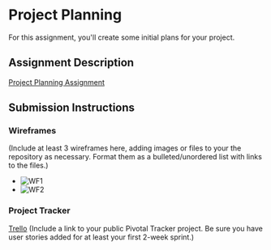 # Project Planning
For this assignment, you'll create some initial plans for your project.

## Assignment Description
[Project Planning Assignment](https://education.launchcode.org/liftoff/assignments/planning/)

## Submission Instructions

### Wireframes

(Include at least 3 wireframes here, adding images or files to your the repository as necessary. Format them as a bulleted/unordered list with links to the files.)
* ![WF1](C:/Users/cuties/lc101/LiftOff/images/IMG_9218.JPG)
* ![WF2](C:/Users/cuties/lc101/LiftOff/images/IMG_9219.JPG)
### Project Tracker
[Trello](https://trello.com/b/ATzeBX1p/littlehelp)
(Include a link to your public Pivotal Tracker project. Be sure you have user stories added for at least your first 2-week sprint.)